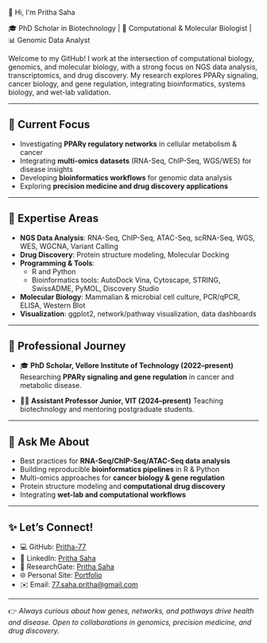 👋 Hi, I'm Pritha Saha

🎓 PhD Scholar in Biotechnology | 🧬 Computational & Molecular Biologist | 📊 Genomic Data Analyst

Welcome to my GitHub! I work at the intersection of computational biology, genomics, and molecular biology, with a strong focus on NGS data analysis, transcriptomics, and drug discovery. My research explores PPARγ signaling, cancer biology, and gene regulation, integrating bioinformatics, systems biology, and wet-lab validation.

---

## 🔭 Current Focus

* Investigating **PPARγ regulatory networks** in cellular metabolism & cancer
* Integrating **multi-omics datasets** (RNA-Seq, ChIP-Seq, WGS/WES) for disease insights
* Developing **bioinformatics workflows** for genomic data analysis
* Exploring **precision medicine and drug discovery applications**

---

## 🧬 Expertise Areas

* **NGS Data Analysis**: RNA-Seq, ChIP-Seq, ATAC-Seq, scRNA-Seq, WGS, WES, WGCNA, Variant Calling
* **Drug Discovery**: Protein structure modeling, Molecular Docking
* **Programming & Tools**:
  * R  and Python 
  * Bioinformatics tools: AutoDock Vina, Cytoscape, STRING, SwissADME, PyMOL, Discovery Studio
* **Molecular Biology**: Mammalian & microbial cell culture, PCR/qPCR, ELISA, Western Blot
* **Visualization**: ggplot2, network/pathway visualization, data dashboards

---

## 🚀 Professional Journey

* 🎓 **PhD Scholar, Vellore Institute of Technology (2022–present)**
  Researching **PPARγ signaling and gene regulation** in cancer and metabolic disease.

* 👩‍🏫 **Assistant Professor Junior, VIT (2024–present)**
  Teaching biotechnology and mentoring postgraduate students.

---

## 💬 Ask Me About

* Best practices for **RNA-Seq/ChIP-Seq/ATAC-Seq data analysis**
* Building reproducible **bioinformatics pipelines** in R & Python
* Multi-omics approaches for **cancer biology & gene regulation**
* Protein structure modeling and **computational drug discovery**
* Integrating **wet-lab and computational workflows**

---

## ✨ Let’s Connect!

* 💻 GitHub: [Pritha-77](https://github.com/Pritha-77)
* 🔗 LinkedIn: [Pritha Saha](https://www.linkedin.com/in/pritha-saha7/)
* 📖 ResearchGate: [Pritha Saha](https://www.researchgate.net/profile/Pritha-Saha-3?ev=hdr_xprf)
* 🌐 Personal Site: [Portfolio](https://pritha-saha-66eg8ty.gamma.site/)
* ✉️ Email: [77.saha.pritha@gmail.com](mailto:77.saha.pritha@gmail.com)

---

👉 *Always curious about how genes, networks, and pathways drive health and disease. Open to collaborations in genomics, precision medicine, and drug discovery.*

